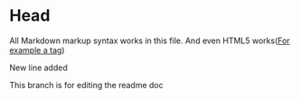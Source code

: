 # Head

All Markdown markup syntax works in this file.
And even HTML5 works(<a href="">For example a tag</a>)

New line added

This branch is for editing the readme doc
